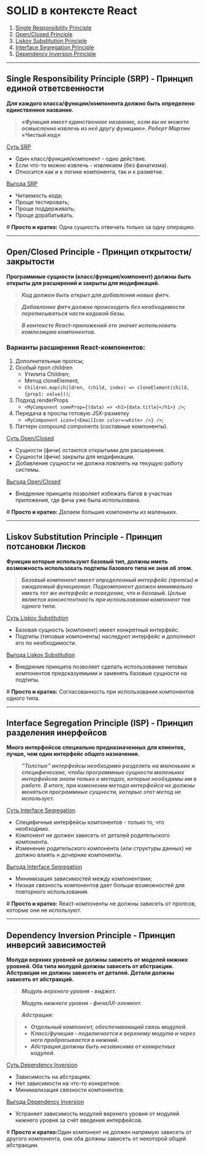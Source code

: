 # SOLID в контексте React

1. <a href="#part1">Single Responsibility Principle</a>
2. <a href="#part2">Open/Closed Principle</a>
3. <a href="#part3">Liskov Substitution Principle</a>
4. <a href="#part4">Interface Segregation Principle</a>
5. <a href="#part5">Dependency Inversion Principle</a>


<hr id="part1">

## Single Responsibility Principle (SRP) - Принцип единой ответсвенности

**Для каждого класса/функции/компонента должно быть определено единственное название.**

> ___«Функция имеет единственное название, если вы не можете осмысленно извлечь из неё другу функцию». Роберт Мартин «Чистый код»___

<u>Суть SRP</u>
- Один класс/функция/компонент - одно действие.
- Если что-то можно извлечь - извлекаем (без фанатизма).
- Относится как и к логике компонента, так и к разметке.

<u>Выгода SRP</u>
- Читаемость кода;
- Проще тестировать;
- Проще поддерживать;
- Проще дорабатывать.

<p># <b>Просто и кратко:</b> Одна сущность отвечать только за одну операцию.</p>
  
<hr id="part2">

## Open/Closed Principle - Принцип открытости/закрытости

**Программные сущности (класс/функция/компонент) должны быть открыты для расширений и закрыты для модификаций.**

> ___Код должен быть открыт для добавления новых фитч.___

> ___Добавление фитч должно происходить без необходимости переписываться части кодовой базы.___

> ___В контексте React-приложений это значит использовать композицию компонентов.___

### Варианты расширения React-компонентов:

1. Дополнительные пропсы;
2. Особый проп children
   - Утилита Children;
   - Метод cloneElement;
   - `Children.map(children, (child, index) => cloneElement(child, {prop1: value}))`;
3. Подход renderProps
   - `<MyComponent someProp={(data) => <h1>{data.title}</h1>} />`;
4. Передача в проспы готовую JSX-разметку
   - `<MyComponent icon={<EmailIcon color=«white» />} />`;
5. Паттерн compound components (составные компоненты).

<u>Суть Open/Closed</u>
- Сущности (фичи) остаются открытыми для расширения.
- Сущности (фичи) закрыты для модификации.
- Добавление сущности не должна повлиять на текущую работу системы.

<u>Выгода Open/Closed</u>
- Внедрение принципа позволяет избежать багов в участках приложения, где фича уже была использована.

<p># <b>Просто и кратко:</b> Делаем большие компоненты из маленьких. </p>

<hr id="part3">

## Liskov Substitution Principle - Принцип потсановки Лисков

**Функции которые используют базовый тип, должны иметь возможность использовать подтипы базового типа не зная об этом.**

> ___Базовый компонент имеет определенный интерфейс (пропсы) и ожидаемый функционал. Подкомпонент должен минимально иметь тот же интерфейс и поведение, что и базовый. Целью является консистентность при использовании компонент тов одного типа.___

<u>Суть Liskov Substitution</u>
- Базовая сущность (компонент) имеет конкретный интерфейс.
- Подтипы (типовые компоненты) наследуют интерфейс и дополняют его по необходимости.

<u>Выгода Liskov Substitution</u>
- Внедрение принципа позволяет сделать использование типовых компонентов предсказуемыми и заменять базовые сущности на подтипы.

<p># <b>Просто и кратко:</b> Согласованность при использовании компонентов одного типа. </p>

<hr id="part4">

## Interface Segregation Principle (ISP) - Принцип разделения инерфейсов

**Много интерфейсов специально предназначенных для клиентов, лучше, чем один интерфейс общего назначения.**

> ___"Толстые" интерфейсы необходимо разделять на маленькие и специфические, чтобы программные сущности маленьких интерфейсов знали только о методах, которые необхдимы им в работе. В итоге, при изменении метода интерфейса не должны меняться программные сущности, которые этот метод не использует.___

<u>Суть Interface Segregation</u>
- Специфичные интерфейсы компонентов - только то, что необходимо.
- Компонент не должен зависеть от деталей родительского компонента.
- Изменение родительского компонента (или структуры данных) не должно влиять н дочерние компоненты.

<u>Выгода Interface Segregation</u>
- Минимизация зависимостей между компонентами;
- Низкая связность компонентов дает больше возможностей для повторного использования.

<p># <b>Просто и кратко:</b> React-компоненты не должны зависеть от пропсов, которые они не используют.</p>

<hr id="part5">

## Dependency Inversion Principle - Принцип инверсий зависимостей

**Молуди верхних уровней не должны зависеть от моделей нижних уровней. Оба типа молудей должны зависеть от абстракции. Абстракции не должны зависеть от деталей. Детали должны зависеть от абстракций.**

> ___Модуль верхнего уровня - виджет.___

> ___Модуль нижнего уровня - фича/UI-элемент.___

> ___Абстрация:___ 
> - ___Отдельный компонент, обеспечивающий связь модулей.___
> - ___Класс/функция - подключается к верхнему модулю и через него пробрасывается в нижний.___
> - ___Абстрация должны быть независима от конкретных кодулей.___

<u>Суть Dependency Inversion</u>
- Зависимость на абстрациях.
- Нет зависимости на что-то конкретное.
- Минимализация связности компонентов.

<u>Выгода Dependency Inversion</u>
- Устраняет зависимость модулей верхнего уровня от модулей нижнего уровня за счёт введения интерфейсов.

<p># <b>Просто и кратко:</b>Один компонент не должен напрямую зависеть от другого компонента, они оба должны зависеть от некоторой общей абстракции.</p>